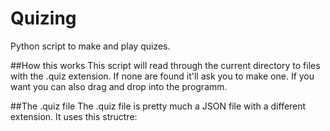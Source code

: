 # Quizing
Python script to make and play quizes.

##How this works
This script will read through the current directory to files with the .quiz extension. If none are found it'll ask you to make one.
If you want you can also drag and drop into the programm.

##The .quiz file
The .quiz file is pretty much a JSON file with a different extension. It uses this structre:
